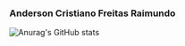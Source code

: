 ### Anderson Cristiano Freitas Raimundo

![Anurag's GitHub stats](https://github-readme-stats.vercel.app/api?username=anuraghazra&theme=tokyonight_icons=true)
